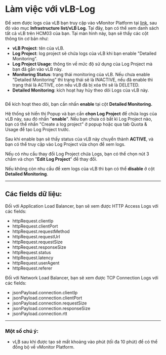 # Làm việc với vLB-Log

Để xem được logs của vLB bạn truy cập vào vMonitor Platform tại [link](https://hcm-3.console.vngcloud.vn/vmonitor), sau đó vào mục **Infrastructure list/vLB Log.** Tại đây, bạn có thể xem danh sách tất cả vLB trên HCM03 của bạn. Tại màn hình này, bạn sẽ thấy các cột thông tin cơ bản như:

* **vLB Project**: tên của vLB.
* **Log Project**: log project sẽ chứa logs của vLB khi bạn enable "Detailed Monitoring".
* **Log Project Usage**: thông tin về mức độ sử dụng của Log Project mà bạn đã gắn vào vLB này.
* **Monitoring Status**: trạng thái monitoring của vLB. Nếu chưa enable "Detailed Monitoring" thì trạng thái sẽ là INACTIVE, nếu đã enable thì trạng thái là ACTIVE, còn nếu vLB đã bị xóa thì sẽ là DELETED.
* **Detailed Monitoring**: kích hoạt hay hủy theo dõi Logs của vLB này.

<figure><img src="https://docs.vngcloud.vn/download/attachments/59803632/image2023-8-16_15-18-52.png?version=1&#x26;modificationDate=1692173932000&#x26;api=v2" alt=""><figcaption></figcaption></figure>

Để kích hoạt theo dõi, bạn cần nhấn **enable** tại cột **Detailed Monitoring.**&#x20;

Hệ thống sẽ hiển thị Popup và bạn cần **chọn Log Project** để chứa logs của vLB này, sau đó nhấn "**enable**".  Nếu bạn chưa có bất kì Log Project nào, bạn có thể nhấn "Create a log project" ở popup hoặc qua tab Quota & Usage để tạo Log Project trước.

Sau khi enable bạn sẽ thấy status của vLB  này chuyển thành **ACTIVE**, và bạn có thể truy cập vào Log Project vừa chọn để xem logs.

Nếu có nhu cầu thay đổi Log Project chứa Logs, bạn có thể chọn nút 3 chấm và chọn "**Edit Log Project**" để thay đổi.

Nếu không còn nhu cầu để xem logs của vLB  thì bạn có thể **disable** ở cột **Detailed Monitoring**.

***

## Các fields dữ liệu: <a href="#lamviecvoivlb-log-cacfieldsdulieu" id="lamviecvoivlb-log-cacfieldsdulieu"></a>

Đối với Application Load Balancer, bạn sẽ xem được HTTP Access Logs với các fields:

* httpRequest.clientIp
* httpRequest.clientPort
* httpRequest.requestMethod
* httpRequest.requestUrl
* httpRequest.requestSize
* httpRequest.responseSize
* httpRequest.status
* httpRequest.latency
* httpRequest.userAgent
* httpRequest.referer

Đối với Network Load Balancer, bạn sẽ xem được TCP Connection Logs với các fields:

* jsonPayload.connection.clientIp
* jsonPayload.connection.clientPort
* jsonPayload.connection.requestSize
* jsonPayload.connection.responseSize
* jsonPayload.connection.rtt

***

### Một số chú ý: <a href="#lamviecvoivlb-log-motsochuy" id="lamviecvoivlb-log-motsochuy"></a>

* vLB sau khi được tạo sẽ mất khoảng vào phút (tối đa 10 phút) để có thể đồng bộ về vMonitor Platform.
